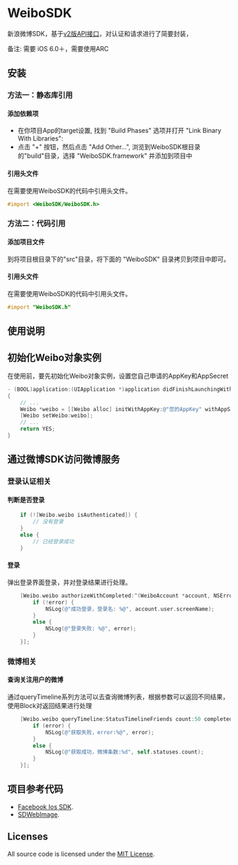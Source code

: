 WeiboSDK
=========
新浪微博SDK，基于[v2版API接口](http://open.weibo.com/ "新浪微博开放平台")，对认证和请求进行了简要封装，

备注: 需要 iOS 6.0＋，需要使用ARC

安装
------------

### 方法一：静态库引用

#### 添加依赖项

- 在你项目App的target设置, 找到 "Build Phases" 选项并打开 "Link Binary With Libraries":
- 点击 "+" 按钮，然后点击 "Add Other...", 浏览到WeiboSDK根目录的"build"目录，选择 "WeiboSDK.framework" 并添加到项目中

#### 引用头文件

在需要使用WeiboSDK的代码中引用头文件。

```objective-c
#import <WeiboSDK/WeiboSDK.h>
```

### 方法二：代码引用

#### 添加项目文件

到将项目根目录下的"src"目录，将下面的 "WeiboSDK" 目录拷贝到项目中即可。

#### 引用头文件

在需要使用WeiboSDK的代码中引用头文件。

```objective-c
#import "WeiboSDK.h"
```

使用说明
----------
## 初始化Weibo对象实例

在使用前，要先初始化Weibo对象实例，设置您自己申请的AppKey和AppSecret

```objective-c
- (BOOL)application:(UIApplication *)application didFinishLaunchingWithOptions:(NSDictionary *)launchOptions
{
	// ...
    Weibo *weibo = [[Weibo alloc] initWithAppKey:@"您的AppKey" withAppSecret:@"您的AppSecret"];
    [Weibo setWeibo:weibo];
    // ...
    return YES;
}
```
## 通过微博SDK访问微博服务

### 登录认证相关

#### 判断是否登录

```objective-c
    if (![Weibo.weibo isAuthenticated]) {
        // 没有登录
    }
    else {
        // 已经登录成功
    }
```

#### 登录

弹出登录界面登录，并对登录结果进行处理。

```objective-c
	[Weibo.weibo authorizeWithCompleted:^(WeiboAccount *account, NSError *error) {
	    if (!error) {
	        NSLog(@"成功登录，登录名: %@", account.user.screenName);
	    }
	    else {
	        NSLog(@"登录失败: %@", error);
	    }
	}];
```

### 微博相关

#### 查询关注用户的微博

通过queryTimeline系列方法可以去查询微博列表，根据参数可以返回不同结果，使用Block对返回结果进行处理

```objective-c
	[Weibo.weibo queryTimeline:StatusTimelineFriends count:50 completed:^(NSMutableArray *statuses, NSError *error) {
        if (error) {
            NSLog(@"获取失败，error:%@", error);
        }
        else {
            NSLog(@"获取成功，微博条数:%d", self.statuses.count);
        }
    }];
```



项目参考代码
----------
- [Facebook Ios SDK](https://github.com/facebook/facebook-ios-sdk).
- [SDWebImage](https://github.com/rs/sdwebimage).

## Licenses

All source code is licensed under the [MIT License](https://github.com/JimLiu/WeiboSDK/blob/master/LICENSE).